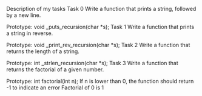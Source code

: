 Description of my tasks
Task 0
Write a function that prints a string, followed by a new line.

Prototype: void _puts_recursion(char *s);
Task 1
Write a function that prints a string in reverse.

Prototype: void _print_rev_recursion(char *s);
Task 2
Write a function that returns the length of a string.

Prototype: int _strlen_recursion(char *s);
Task 3
Write a function that returns the factorial of a given number.

Prototype: int factorial(int n);
If n is lower than 0, the function should return -1 to indicate an error
Factorial of 0 is 1
